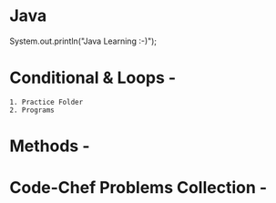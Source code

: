 # Java
System.out.println("Java Learning :-)");

# Conditional & Loops -
    1. Practice Folder
    2. Programs
# Methods -
# Code-Chef Problems Collection -

